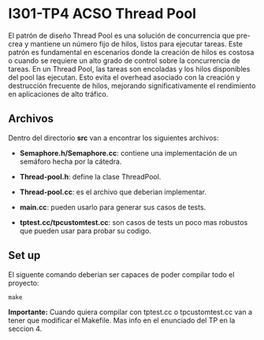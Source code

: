 # I301-TP4 ACSO Thread Pool 

El patrón de diseño Thread Pool es una solución de concurrencia que pre-crea y mantiene un número fijo de hilos, listos para ejecutar tareas. Este patrón es fundamental en escenarios donde la creación de hilos es costosa o cuando se requiere un alto grado de control sobre la concurrencia de tareas. En un Thread Pool, las tareas son encoladas y los hilos disponibles del pool las ejecutan. Esto evita el overhead asociado con la creación y destrucción frecuente de hilos, mejorando significativamente el rendimiento en aplicaciones de alto tráfico.

## Archivos

Dentro del directorio **src** van a encontrar los siguientes archivos:

  -  **Semaphore.h/Semaphore.cc**: contiene una implementación de un semáforo hecha por la cátedra.

  -  **Thread-pool.h**:  define la clase ThreadPool.

  -  **Thread-pool.cc**: es el archivo que deberian implementar.
  
  -  **main.cc**: pueden usarlo para generar sus casos de tests.
    
  -  **tptest.cc/tpcustomtest.cc**: son casos de tests un poco mas robustos que pueden usar para probar su codigo.

## Set up

El siguente comando deberian ser capaces de poder compilar todo el proyecto:

    make
    
**Importante:** Cuando quiera compilar con tptest.cc o tpcustomtest.cc van a tener que modificar el Makefile. Mas info en el enunciado del TP en la seccion 4.
